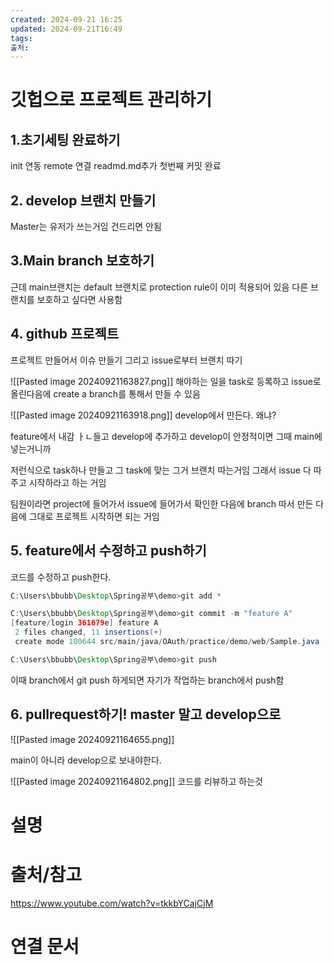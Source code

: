 ```yaml
---
created: 2024-09-21 16:25
updated: 2024-09-21T16:49
tags: 
출처: 
---
```

# 깃헙으로 프로젝트 관리하기
## 1.초기세팅 완료하기 
init 연동
remote 연결
readmd.md추가
첫번째 커밋 완료
## 2. develop 브랜치 만들기
Master는 유저가 쓰는거임 건드리면 안됨

## 3.Main branch 보호하기
근데 main브랜치는 default 브랜치로 protection rule이 이미 적용되어 있음
다른 브랜치를 보호하고 싶다면 사용함

## 4. github 프로젝트
프로젝트 만들어서 이슈 만들기 그리고 issue로부터 브랜치 따기

![[Pasted image 20240921163827.png]]
해야하는 일을 task로 등록하고 issue로 올린다음에 create a branch를 통해서 만들 수 있음

![[Pasted image 20240921163918.png]]
develop에서 만든다. 
왜냐?

feature에서 내감 ㅏㄴ들고 develop에 추가하고 develop이 안정적이면 그때 main에 넣는거니까

저런식으로 task하나 만들고 그 task에 맞는 그거 브랜치 따는거임
그래서 issue 다 따주고 시작하라고 하는 거임

팀원이라면 project에 들어가서 issue에 들어가서 확인한 다음에 branch 따서 만든 다음에 그대로 프로젝트 시작하면 되는 거임

## 5. feature에서 수정하고 push하기
코드를 수정하고 push한다.


``` java
C:\Users\bbubb\Desktop\Spring공부\demo>git add *

C:\Users\bbubb\Desktop\Spring공부\demo>git commit -m "feature A"
[feature/login 361679e] feature A
 2 files changed, 11 insertions(+)
 create mode 100644 src/main/java/OAuth/practice/demo/web/Sample.java

C:\Users\bbubb\Desktop\Spring공부\demo>git push

```

이때 branch에서 git push 하게되면 자기가 작업하는 branch에서 push함
## 6. pullrequest하기! master 말고 develop으로
![[Pasted image 20240921164655.png]]

main이 아니라 develop으로 보내야한다. 

![[Pasted image 20240921164802.png]]
코드를 리뷰하고 하는것




# 설명

# 출처/참고
https://www.youtube.com/watch?v=tkkbYCajCjM
# 연결 문서

